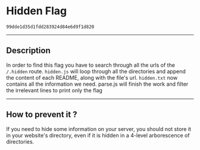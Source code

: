 # Hidden Flag

`99dde1d35d1fdd283924d84e6d9f1d820`

---

## Description

In order to find this flag you have to search through all the urls of the `/.hidden` route.
`hidden.js` will loop through all the directories and append the content of each README, along with the file's url.
`hidden.txt` now contains all the information we need.
parse.js will finish the work and filter the irrelevant lines to print only the flag

---

## How to prevent it ?

If you need to hide some information on your server, you should not store it in your website's directory, even if it is hidden in a 4-level arborescence of directories.